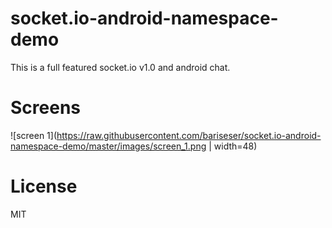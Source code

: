 # socket.io-android-namespace-demo

This is a full featured socket.io v1.0 and android chat.

# Screens
![screen 1](https://raw.githubusercontent.com/bariseser/socket.io-android-namespace-demo/master/images/screen_1.png | width=48)

# License
MIT